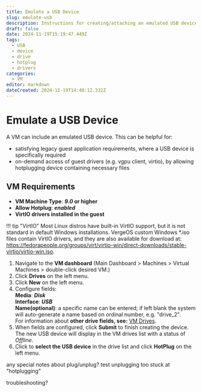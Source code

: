 ```yaml
---
title: Emulate a USB Device
slug: emulate-usb
description: Instructions for creating/attaching an emulated USB device to a VM
draft: false
date: 2024-11-19T15:19:47.449Z
tags:
  - USB
  - device
  - drive
  - hotplug
  - drivers
categories:
  - VM
editor: markdown
dateCreated: 2024-11-19T14:48:12.332Z
---
```


# Emulate a USB Device

A VM can include an emulated USB device. This can be helpful for:  

* satisfying legacy guest application requirements, where a USB device is specifically required
* on-demand access of guest drivers (e.g. vgpu client, virtio), by allowing hotplugging device containing necessary files

## VM Requirements

* **VM Machine Type**: ***9.0* or higher**
* **Allow Hotplug**: ***enabled***
* **VirtIO drivers installed in the guest**
  
!!! tip "VirtIO"
    Most Linux distros have built-in VirtIO support, but it is not standard in default Windows installations.  VergeOS custom Windows *.iso files contain VirtIO drivers, and they are also available for download at: https://fedorapeople.org/groups/virt/virtio-win/direct-downloads/stable-virtio/virtio-win.iso.

1. Navigate to the **VM dashboard** (Main Dashboard > Machines > Virtual Machines > double-click desired VM.)
2. Click **Drives** on the left menu.
3. Click **New** on the left menu.
4. Configure fields:  
   **Media**: ***Disk***  
   **Interface**: ***USB***  
   **Name(optional)**: a specific name can be entered; if left blank the system will auto-generate a name based on ordinal number, e.g. "drive_2".  
    For information about **other drive fields, see:** [VM Drives](/product-guide/VMdrives).
5. When fields are configured, click **Submit** to finish creating the device. The new USB device will display in the VM drives list with a status of *Offline*.
6. Click to **select the USB device** in the drive list and click **HotPlug** on the left menu.

any special notes about plug/unplug?
test unplugging too
 stuck at "hotplugging"

 troubleshooting?
